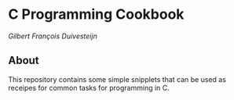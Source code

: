 # C Programming Cookbook

_Gilbert François Duivesteijn_

## About

This repository contains some simple snipplets that can be used as receipes for common tasks for programming in C.

